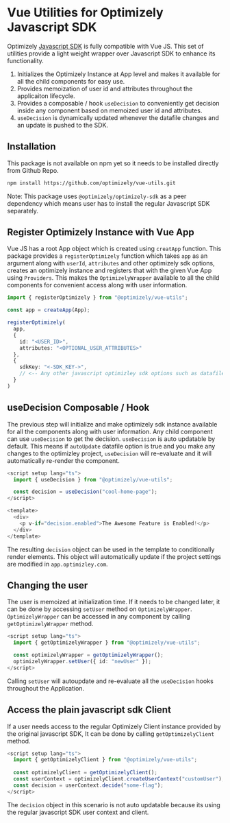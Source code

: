 # Vue Utilities for Optimizely Javascript SDK

Optimizely [Javascript SDK](https://github.com/optimizely/javascript-sdk/tree/master/packages/optimizely-sdk) is fully compatible with Vue JS. This set of utilities provide a light weight wrapper over Javascript SDK to enhance its functionality.

1. Initializes the Optimizely Instance at App level and makes it available for all the child components for easy use.
2. Provides memoization of user id and attributes throughout the applicaiton lifecycle.
3. Provides a composable / hook `useDecision` to conveniently get decision inside any component based on memoized user id and attributes.
4. `useDecision` is dynamically updated whenever the datafile changes and an update is pushed to the SDK.

## Installation

This package is not available on npm yet so it needs to be installed directly from Github Repo.

```bash
npm install https://github.com/optimizely/vue-utils.git
```

Note: This package uses `@optimizely/optimizely-sdk` as a peer dependency which means user has to install the regular Javascript SDK separately.


## Register Optimizely Instance with Vue App

Vue JS has a root App object which is created using `creatApp` function. This package provides a `registerOptimizely` function which takes `app` as an argument along with `userId`, `attributes` and other optimizely sdk options, creates an optimizely instance and registers that with the given Vue App using `Providers`. This makes the `OptimizelyWrapper` available to all the child components for convenient access along with user information.

```typescript
import { registerOptimizely } from "@optimizely/vue-utils";

const app = createApp(App);

registerOptimizely(
  app,
  { 
    id: "<USER_ID>",
    attributes: "<OPTIONAL_USER_ATTRIBUTES>"
  },
  {
    sdkKey: "<-SDK_KEY->",
    // <-- Any other javascript optimizley sdk options such as datafile, datafileOptions etc -->
  }
)
```


## useDecision Composable / Hook

The previous step will initialize and make optimizely sdk instance available for all the components along with user information. Any child component can use `useDecision` to get the decision. `useDecision` is auto updatable by default. This means if `autoUpdate` datafile option is true and you make any changes to the optimizley project, `useDecision` will re-evaluate and it will automatically re-render the component.

```typescript
<script setup lang="ts">
  import { useDecision } from "@optimizely/vue-utils";

  const decision = useDecision("cool-home-page");
</script>

<template>
  <div>
    <p v-if="decision.enabled">The Awesome Feature is Enabled!</p>        
  </div>
</template>
```

The resulting `decision` object can be used in the template to conditionally render elements. This object will automatically update if the project settings are modified in `app.optimizley.com`.


## Changing the user

The user is memoized at initialization time. If it needs to be changed later, it can be done by accessing `setUser` method on `OptimizelyWrapper`. `OptimizelyWrapper` can be accessed in any component by calling `getOptimizelyWrapper` method.

```typescript
<script setup lang="ts">
  import { getOptimizelyWrapper } from "@optimizely/vue-utils";  

  const optimizelyWrapper = getOptimizelyWrapper();
  optimizelyWrapper.setUser({ id: "newUser" });
</script>
```

Calling `setUser` will autoupdate and re-evaluate all the `useDecision` hooks throughout the Application.


## Access the plain javascript sdk Client

If a user needs access to the regular Optimizely Client instance provided by the original javascript SDK, It can be done by calling `getOptimizelyClient` method.

```typescript
<script setup lang="ts">
  import { getOptimizelyClient } from "@optimizely/vue-utils";
  
  const optimizelyClient = getOptimizelyClient();  
  const userContext = optimizelyClient.createUserContext("customUser");
  const decision = userContext.decide("some-flag");
</script>
```

The `decision` object in this scenario is not auto updatable because its using the regular javascript SDK user context and client.
